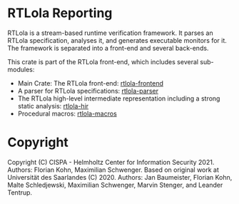 # RTLola Reporting

RTLola is a stream-based runtime verification framework.  It parses an RTLola specification, analyses it, and generates executable monitors for it.
The framework is separated into a front-end and several back-ends.

This crate is part of the RTLola front-end, which includes several sub-modules:
* Main Crate: The RTLola front-end: [rtlola-frontend](crates.io/crates/rtlola-frontend) 
* A parser for RTLola specifications: [rtlola-parser](crates.io/crates/rtlola-parser) 
* The RTLola high-level intermediate representation including a strong static analysis: [rtlola-hir](crates.io/crates/rtlola-hir)
* Procedural macros: [rtlola-macros](crates.io/crates/rtlola-macros)

# Copyright

Copyright (C) CISPA - Helmholtz Center for Information Security 2021.  Authors: Florian Kohn, Maximilian Schwenger.
Based on original work at Universität des Saarlandes (C) 2020.  Authors: Jan Baumeister, Florian Kohn, Malte Schledjewski, Maximilian Schwenger, Marvin Stenger, and Leander Tentrup.
